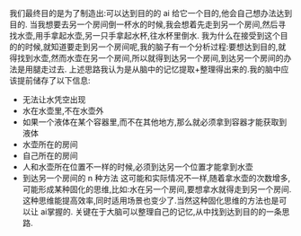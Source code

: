  我们最终目的是为了制造出:可以达到目的的 ai
 给它一个目的,他会自己想办法达到目的.
 当我想要去另一个房间倒一杯水的时候,我会想着先走到另一个房间,然后寻找水壶,用手拿起水壶,另一只手拿起水杯,往水杯里倒水.
 我为什么在接受到这个目的的时候,就知道要走到另一个房间呢,我的脑子有一个分析过程:要想达到目的,就得找到水壶,然而水壶在另一个房间,所以就得到达另一个房间,到达另一个房间的办法是用腿走过去.
 上述思路我认为是从脑中的记忆提取+整理得出来的.我的脑中应该提前储存了以下信息:
 - 无法让水凭空出现
 - 水在水壶里,不在水壶外
 - 如果一个液体在某个容器里,而不在其他地方,那么就必须拿到容器才能获取到液体
 - 水壶所在的房间
 - 自己所在的房间
 - 人和水壶所在位置不一样的时候,必须到达另一个位置才能拿到水壶
 - 到达另一个房间的 n 种方法
 这可能和实际情况不一样,随着拿水壶的次数增多,可能形成某种固化的思维,比如:水在另一个房间,要想拿水就得走到另一个房间.这种思维能提高效率,同时适用场景也变少了.当然这种固化思维的方法也是可以让 ai掌握的.
 关键在于大脑可以整理自己的记忆,从中找到达到目的的一条思路.
